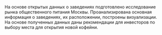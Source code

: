 На основе открытых данных о заведениях подготовлено исследование рынка общественного питания Москвы. Проанализирована основная информация о заведениях, их расположении, построены визуализации. На основе полученных данных даны рекомендации для инвесторов по выбору места для открытия новой кофейни.
